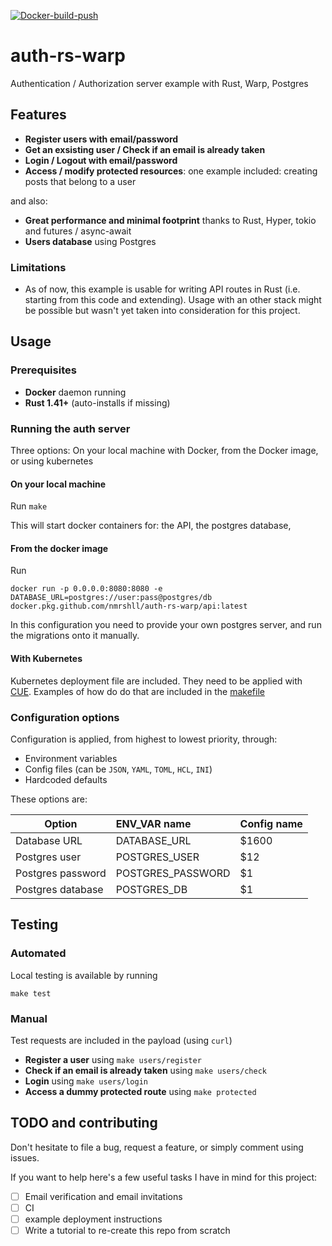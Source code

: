 [![Docker-build-push](https://github.com/nmrshll/auth-rs-warp/workflows/Docker-build-push/badge.svg)](https://github.com/nmrshll/auth-rs-warp/actions?query=workflow%3ADocker-build-push)

# auth-rs-warp

Authentication / Authorization server example with Rust, Warp, Postgres

## Features

- **Register users with email/password**
- **Get an exsisting user / Check if an email is already taken**
- **Login / Logout with email/password**
- **Access / modify protected resources**: one example included: creating posts that belong to a user

and also:

- **Great performance and minimal footprint** thanks to Rust, Hyper, tokio and futures / async-await
- **Users database** using Postgres

### Limitations

- As of now, this example is usable for writing API routes in Rust (i.e. starting from this code and extending). Usage with an other stack might be possible but wasn't yet taken into consideration for this project.

## Usage

### Prerequisites

- **Docker** daemon running
- **Rust 1.41+** (auto-installs if missing)

### Running the auth server

Three options: On your local machine with Docker, from the Docker image, or using kubernetes

#### On your local machine

Run `make`

This will start docker containers for: the API, the postgres database,

#### From the docker image

Run

```shell
docker run -p 0.0.0.0:8080:8080 -e DATABASE_URL=postgres://user:pass@postgres/db docker.pkg.github.com/nmrshll/auth-rs-warp/api:latest
```

In this configuration you need to provide your own postgres server, and run the migrations onto it manually.

#### With Kubernetes

Kubernetes deployment file are included. They need to be applied with [CUE](https://cuelang.org/). Examples of how do do that are included in the [makefile](./makefile)

### Configuration options

Configuration is applied, from highest to lowest priority, through:

- Environment variables
- Config files (can be `JSON`, `YAML`, `TOML`, `HCL`, `INI`)
- Hardcoded defaults

These options are:

| Option            | ENV_VAR name      | Config name |
| ----------------- | :---------------- | :---------- |
| Database URL      | DATABASE_URL      | \$1600      |
| Postgres user     | POSTGRES_USER     | \$12        |
| Postgres password | POSTGRES_PASSWORD | \$1         |
| Postgres database | POSTGRES_DB       | \$1         |

## Testing

### Automated

Local testing is available by running

```shell
make test
```

### Manual

Test requests are included in the payload (using `curl`)

- **Register a user** using `make users/register`
- **Check if an email is already taken** using `make users/check`
- **Login** using `make users/login`
- **Access a dummy protected route** using `make protected`

## TODO and contributing

Don't hesitate to file a bug, request a feature, or simply comment using issues.

If you want to help here's a few useful tasks I have in mind for this project:

- [ ] Email verification and email invitations
- [ ] CI
- [ ] example deployment instructions
- [ ] Write a tutorial to re-create this repo from scratch
